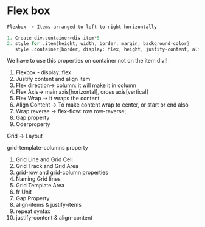 # Flex box

````````````````````c++
Flexbox -> Items arranged to left to right horizontally

1. Create div.container>div.item*5
2. style for .item{height, width, border, margin, background-color}
   style .container{border, display: flex, height, justify-content, align-item: center}

````````````````````

We have to use this properties on container not on the item div!!

1. Flexbox - display: flex
2. Justify content and align item
3. Flex direction-> column: it will make it in column
4. Flex Axis-> main axis[horizontal], cross axis[vertical]
5. Flex Wrap -> It wraps the content
6. Align Content -> To make content wrap to center, or start or end also
7. Wrap reverse -> flex-flow: row row-reverse;
8. Gap property
9. Oderproperty


Grid -> Layout


grid-template-columns property
1. Grid Line and Grid Cell
2. Grid Track and Grid Area
3. grid-row and grid-column properties
4. Naming Grid lines
5. Grid Template Area
6. fr Unit
7. Gap Property
8. align-items & justify-items
9. repeat syntax
10. justify-content & align-content
